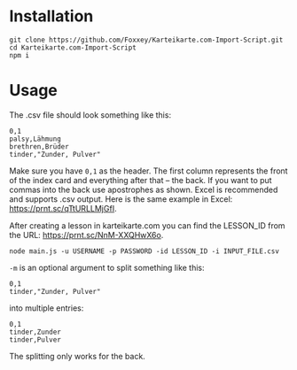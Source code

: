 # Installation

```
git clone https://github.com/Foxxey/Karteikarte.com-Import-Script.git
cd Karteikarte.com-Import-Script
npm i
```

# Usage

The .csv file should look something like this:

```
0,1
palsy,Lähmung
brethren,Brüder
tinder,"Zunder, Pulver"
```

Make sure you have `0,1` as the header.
The first column represents the front of the index card and everything after that – the back.
If you want to put commas into the back use apostrophes as shown.
Excel is recommended and supports .csv output. Here is the same example in Excel: https://prnt.sc/qTtURLLMjGfI.

After creating a lesson in karteikarte.com you can find the LESSON_ID from the URL: https://prnt.sc/NnM-XXQHwX6o.

```
node main.js -u USERNAME -p PASSWORD -id LESSON_ID -i INPUT_FILE.csv
```

`-m` is an optional argument to split something like this:

```
0,1
tinder,"Zunder, Pulver"
```

into multiple entries:

```
0,1
tinder,Zunder
tinder,Pulver
```
The splitting only works for the back.
